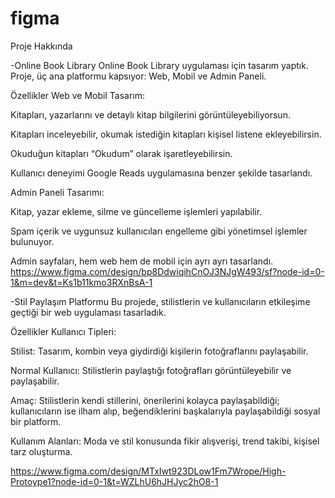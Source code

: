 # figma 
Proje Hakkında

-Online Book Library
Online Book Library uygulaması için tasarım yaptık. Proje, üç ana platformu kapsıyor: Web, Mobil ve Admin Paneli.

Özellikler
Web ve Mobil Tasarım:

Kitapları, yazarlarını ve detaylı kitap bilgilerini görüntüleyebiliyorsun.

Kitapları inceleyebilir, okumak istediğin kitapları kişisel listene ekleyebilirsin.

Okuduğun kitapları “Okudum” olarak işaretleyebilirsin.

Kullanıcı deneyimi Google Reads uygulamasına benzer şekilde tasarlandı.

Admin Paneli Tasarımı:

Kitap, yazar ekleme, silme ve güncelleme işlemleri yapılabilir.

Spam içerik ve uygunsuz kullanıcıları engelleme gibi yönetimsel işlemler bulunuyor.

Admin sayfaları, hem web hem de mobil için ayrı ayrı tasarlandı.
https://www.figma.com/design/bp8DdwiqihCnOJ3NJgW493/sf?node-id=0-1&m=dev&t=Ks1b11kmo3RXnBsA-1

-Stil Paylaşım Platformu
Bu projede, stilistlerin ve kullanıcıların etkileşime geçtiği bir web uygulaması tasarladık.

Özellikler
Kullanıcı Tipleri:

Stilist: Tasarım, kombin veya giydirdiği kişilerin fotoğraflarını paylaşabilir.

Normal Kullanıcı: Stilistlerin paylaştığı fotoğrafları görüntüleyebilir ve paylaşabilir.

Amaç:
Stilistlerin kendi stillerini, önerilerini kolayca paylaşabildiği; kullanıcıların ise ilham alıp, beğendiklerini başkalarıyla paylaşabildiği sosyal bir platform.

Kullanım Alanları:
Moda ve stil konusunda fikir alışverişi, trend takibi, kişisel tarz oluşturma.

https://www.figma.com/design/MTxIwt923DLow1Fm7Wrope/High-Protoype1?node-id=0-1&t=WZLhU6hJHJyc2hO8-1

